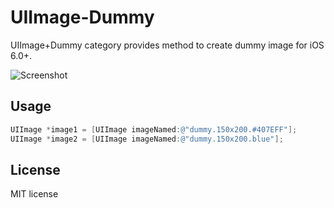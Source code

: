 UIImage-Dummy
=============
UIImage+Dummy category provides method to create dummy image for iOS 6.0+.

![Screenshot](https://raw2.github.com/rizumita/UIImage-Dummy/master/screenshot.png)

Usage
----------
```Objective-C
UIImage *image1 = [UIImage imageNamed:@"dummy.150x200.#407EFF"];
UIImage *image2 = [UIImage imageNamed:@"dummy.150x200.blue"];
```

License
----------
MIT license
